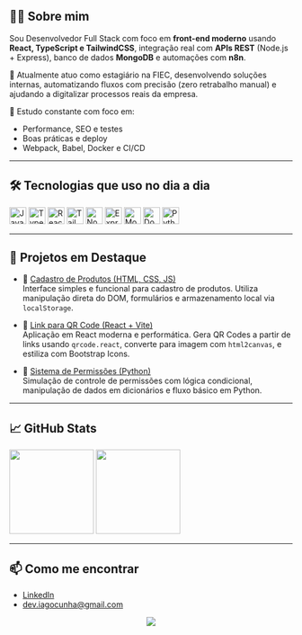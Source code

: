 <h2 align="left">👨‍💻 Sobre mim</h2>

Sou Desenvolvedor Full Stack com foco em **front-end moderno** usando **React, TypeScript e TailwindCSS**, integração real com **APIs REST** (Node.js + Express), banco de dados **MongoDB** e automações com **n8n**.

🚀 Atualmente atuo como estagiário na FIEC, desenvolvendo soluções internas, automatizando fluxos com precisão (zero retrabalho manual) e ajudando a digitalizar processos reais da empresa.

🧠 Estudo constante com foco em:
- Performance, SEO e testes
- Boas práticas e deploy
- Webpack, Babel, Docker e CI/CD

---

<h2 align="left">🛠️ Tecnologias que uso no dia a dia</h2>

<div align="left">
  <img src="https://cdn.jsdelivr.net/gh/devicons/devicon/icons/javascript/javascript-original.svg" height="30" title="JavaScript" />
  <img src="https://cdn.jsdelivr.net/gh/devicons/devicon/icons/typescript/typescript-original.svg" height="30" title="TypeScript" />
  <img src="https://cdn.jsdelivr.net/gh/devicons/devicon/icons/react/react-original.svg" height="30" title="React" />
  <img src="https://cdn.jsdelivr.net/gh/devicons/devicon@latest/icons/tailwindcss/tailwindcss-original.svg" height="30" title="Tailwind CSS" />
  <img src="https://cdn.jsdelivr.net/gh/devicons/devicon/icons/nodejs/nodejs-original.svg" height="30" title="Node.js" />
  <img src="https://cdn.jsdelivr.net/gh/devicons/devicon/icons/express/express-original.svg" height="30" title="Express" />
  <img src="https://cdn.jsdelivr.net/gh/devicons/devicon/icons/mongodb/mongodb-original.svg" height="30" title="MongoDB" />
  <img src="https://cdn.jsdelivr.net/gh/devicons/devicon/icons/docker/docker-original.svg" height="30" title="Docker" />
  <img src="https://cdn.jsdelivr.net/gh/devicons/devicon/icons/python/python-original.svg" height="30" title="Python" />
</div>

---

<h2 align="left">📂 Projetos em Destaque</h2>

- 🔗 [Cadastro de Produtos (HTML, CSS, JS)](https://github.com/oiagocunha/Cadastro_Produtos)  
  Interface simples e funcional para cadastro de produtos. Utiliza manipulação direta do DOM, formulários e armazenamento local via `localStorage`.

- 📱 [Link para QR Code (React + Vite)](https://github.com/oiagocunha/link-to-qrCode)  
  Aplicação em React moderna e performática. Gera QR Codes a partir de links usando `qrcode.react`, converte para imagem com `html2canvas`, e estiliza com Bootstrap Icons.

- 🔐 [Sistema de Permissões (Python)](https://github.com/oiagocunha/sistema_permissoes)  
  Simulação de controle de permissões com lógica condicional, manipulação de dados em dicionários e fluxo básico em Python.

---

<h2 align="left">📈 GitHub Stats</h2>

<div align="left">
  <img src="https://github-readme-stats.vercel.app/api?username=oiagocunha&show_icons=true&theme=radical&count_private=true" height="150" />
  <img src="https://github-readme-stats.vercel.app/api/top-langs/?username=oiagocunha&layout=compact&theme=radical" height="150" />
</div>

---

<h2 align="left">📫 Como me encontrar</h2>

- [LinkedIn](https://www.linkedin.com/in/oiagocunha/)
- dev.iagocunha@gmail.com

<div align="center">
  <img src="https://profile-counter.glitch.me/oiagocunha/count.svg?" />
</div>
